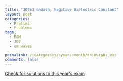```yaml
---
title: "J07E3 &ndash; Negative Dielectric Constant"
layout: post
categories:
  - Prelims
  - Problems
tags:
  - E&M
  - J07
  - em waves

permalink: /:categories/:year/:month/E3:output_ext
comments: false
---
```

<object data="2007J3E.pdf" type="application/pdf" width="100%" height="500"></object>
<div class="message"><a href='https://princetonprelim.com/prelim/18/'>Check for solutions to this year's exam</a></div>